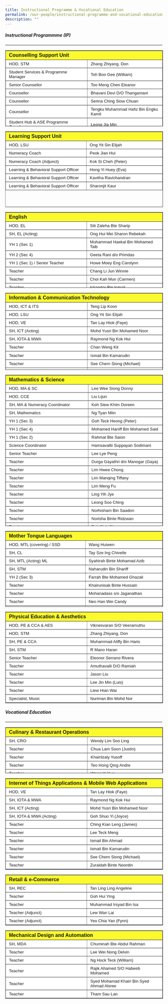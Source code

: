 ```yaml
---
title: Instructional Programme & Vocational Education
permalink: /our-people/instructional-programme-and-vocational-education/
description: ""
---
```

##### **Instructional Programmme (IP)**
-----------------------------

<table border="1" width="600" style="box-sizing: inherit; border-collapse: collapse; border-spacing: 0px; max-width: 100%; height: 241px; width: 600px;"><tbody style="box-sizing: inherit;"><tr style="box-sizing: inherit; background: rgb(255, 255, 255); height: 25px;"><td colspan="2" width="478" style="box-sizing: inherit; padding: 5px 10px; background-color: rgb(250, 250, 47); height: 25px; width: 360px;"><strong style="box-sizing: inherit; font-weight: bold;"><span style="box-sizing: inherit; font-family: &quot;trebuchet ms&quot;, geneva, sans-serif;">Counselling Support Unit</span></strong></td></tr><tr style="box-sizing: inherit; background: rgb(230, 230, 230); height: 24px;"><td style="box-sizing: inherit; padding: 5px 10px; width: 360px; background-color: rgb(255, 255, 255); height: 24px;"><span style="box-sizing: inherit; font-size: 10pt; font-family: &quot;trebuchet ms&quot;, geneva, sans-serif;">HOD, STM</span></td><td style="box-sizing: inherit; padding: 5px 10px; width: 320px; background-color: rgb(255, 255, 255); height: 24px;"><span style="box-sizing: inherit; font-size: 10pt; font-family: &quot;trebuchet ms&quot;, geneva, sans-serif;">Zhang Zhiyang, Don</span></td></tr><tr style="box-sizing: inherit; background: rgb(255, 255, 255);"><td style="box-sizing: inherit; padding: 5px 10px; width: 360px; background-color: rgb(255, 255, 255);"><span style="box-sizing: inherit; font-size: 10pt; font-family: &quot;trebuchet ms&quot;, geneva, sans-serif;">Student Services &amp; Programme Manager</span></td><td style="box-sizing: inherit; padding: 5px 10px; width: 320px; background-color: rgb(255, 255, 255);"><span style="box-sizing: inherit; font-size: 10pt; font-family: &quot;trebuchet ms&quot;, geneva, sans-serif;">Toh Boo Gee (William)</span></td></tr><tr style="box-sizing: inherit; background: rgb(230, 230, 230); height: 24px;"><td style="box-sizing: inherit; padding: 5px 10px; width: 360px; background-color: rgb(255, 255, 255); height: 24px;"><span style="box-sizing: inherit; font-size: 10pt; font-family: &quot;trebuchet ms&quot;, geneva, sans-serif;">Senior Counsellor</span></td><td style="box-sizing: inherit; padding: 5px 10px; width: 320px; background-color: rgb(255, 255, 255); height: 24px;"><span style="box-sizing: inherit; font-size: 10pt; font-family: &quot;trebuchet ms&quot;, geneva, sans-serif;">Too Meng Chen Eleanor</span></td></tr><tr style="box-sizing: inherit; background: rgb(255, 255, 255); height: 24px;"><td style="box-sizing: inherit; padding: 5px 10px; width: 360px; background-color: rgb(255, 255, 255); height: 24px;"><span style="box-sizing: inherit; font-size: 10pt; font-family: &quot;trebuchet ms&quot;, geneva, sans-serif;">Counsellor</span></td><td style="box-sizing: inherit; padding: 5px 10px; width: 320px; background-color: rgb(255, 255, 255); height: 24px;"><span style="box-sizing: inherit; font-size: 10pt; font-family: &quot;trebuchet ms&quot;, geneva, sans-serif;">Bhavani Devi D/O Thangamani</span></td></tr><tr style="box-sizing: inherit; background: rgb(230, 230, 230); height: 24px;"><td style="box-sizing: inherit; padding: 5px 10px; width: 360px; background-color: rgb(255, 255, 255); height: 24px;"><span style="box-sizing: inherit; font-size: 10pt; font-family: &quot;trebuchet ms&quot;, geneva, sans-serif;">Counsellor</span></td><td style="box-sizing: inherit; padding: 5px 10px; width: 320px; background-color: rgb(255, 255, 255); height: 24px;"><span style="box-sizing: inherit; font-size: 10pt; font-family: &quot;trebuchet ms&quot;, geneva, sans-serif;">Serina Ching Siow Chuan</span></td></tr><tr style="box-sizing: inherit; background: rgb(255, 255, 255); height: 24px;"><td style="box-sizing: inherit; padding: 5px 10px; width: 360px; background-color: rgb(255, 255, 255); height: 24px;"><span style="box-sizing: inherit; font-size: 10pt; font-family: &quot;trebuchet ms&quot;, geneva, sans-serif;">Counsellor</span></td><td style="box-sizing: inherit; padding: 5px 10px; width: 320px; background-color: rgb(255, 255, 255); height: 24px;"><span style="box-sizing: inherit; font-size: 10pt; font-family: &quot;trebuchet ms&quot;, geneva, sans-serif;">Tengku Muhammad Hafiz Bin Engku Kamil</span></td></tr><tr style="box-sizing: inherit; background: rgb(230, 230, 230);"><td style="box-sizing: inherit; padding: 5px 10px; width: 360px; background-color: rgb(255, 255, 255);"><span style="box-sizing: inherit; font-size: 10pt; font-family: &quot;trebuchet ms&quot;, geneva, sans-serif;">Student Hub &amp; ASE Programme Coordinator</span></td><td style="box-sizing: inherit; padding: 5px 10px; width: 320px; background-color: rgb(255, 255, 255);"><span style="box-sizing: inherit; font-size: 10pt; font-family: &quot;trebuchet ms&quot;, geneva, sans-serif;">Leong Jia Min</span></td></tr><tr style="box-sizing: inherit; background: rgb(255, 255, 255); height: 24px;"><td style="box-sizing: inherit; padding: 5px 10px; width: 360px; height: 24px; background-color: rgb(255, 255, 255);"><span style="box-sizing: inherit; font-size: 10pt; font-family: &quot;trebuchet ms&quot;, geneva, sans-serif;">ASE Coordinator</span></td><td style="box-sizing: inherit; padding: 5px 10px; width: 320px; height: 24px; background-color: rgb(255, 255, 255);"><span style="box-sizing: inherit; font-size: 10pt; font-family: &quot;trebuchet ms&quot;, geneva, sans-serif;">Nurul Amirah Binte Hamzah</span></td></tr><tr style="box-sizing: inherit; background: rgb(230, 230, 230);"><td style="box-sizing: inherit; padding: 5px 10px; width: 360px; background-color: rgb(255, 255, 255);"><span style="box-sizing: inherit; font-size: 10pt; font-family: &quot;trebuchet ms&quot;, geneva, sans-serif;">Senior ECG Counsellor</span></td><td style="box-sizing: inherit; padding: 5px 10px; width: 320px; background-color: rgb(255, 255, 255);"><span style="box-sizing: inherit; font-size: 10pt; font-family: &quot;trebuchet ms&quot;, geneva, sans-serif;">Joey Teh</span></td></tr><tr style="box-sizing: inherit; background: rgb(255, 255, 255);"><td style="box-sizing: inherit; padding: 5px 10px; width: 360px; background-color: rgb(255, 255, 255);"><span style="box-sizing: inherit; font-size: 10pt; font-family: &quot;trebuchet ms&quot;, geneva, sans-serif;">Specialist, Urban Farming (Adjunct)</span></td><td style="box-sizing: inherit; padding: 5px 10px; width: 320px; background-color: rgb(255, 255, 255);"><span style="box-sizing: inherit; font-size: 10pt; font-family: &quot;trebuchet ms&quot;, geneva, sans-serif;">Phoon Lyvenne</span></td></tr></tbody></table>

<table border="1" style="box-sizing: inherit; border-collapse: collapse; border-spacing: 0px; max-width: 100%; height: 240px; width: 600px;"><tbody style="box-sizing: inherit;"><tr style="box-sizing: inherit; background: rgb(255, 255, 255); height: 25px;"><td colspan="2" style="box-sizing: inherit; padding: 5px 10px; background-color: rgb(250, 250, 47); width: 360px; height: 24px;"><span style="box-sizing: inherit; font-family: &quot;trebuchet ms&quot;, geneva, sans-serif; font-size: 12pt;"><strong style="box-sizing: inherit; font-weight: bold;">Learning Support Unit</strong></span></td></tr><tr style="box-sizing: inherit; background: rgb(230, 230, 230); height: 13px;"><td style="box-sizing: inherit; padding: 5px 10px; width: 360px; height: 24px; background-color: rgb(255, 255, 255);"><span style="box-sizing: inherit; font-family: &quot;trebuchet ms&quot;, geneva, sans-serif; font-size: 10pt;">HOD, LSU</span></td><td style="box-sizing: inherit; padding: 5px 10px; width: 320px; height: 24px; background-color: rgb(255, 255, 255);"><span style="box-sizing: inherit; font-size: 10pt; font-family: &quot;trebuchet ms&quot;, geneva, sans-serif;">Ong Yit Sin Elijah</span></td></tr><tr style="box-sizing: inherit; background: rgb(255, 255, 255); height: 24px;"><td style="box-sizing: inherit; padding: 5px 10px; width: 360px; background-color: rgb(255, 255, 255); height: 24px;"><span style="box-sizing: inherit; font-size: 10pt; font-family: &quot;trebuchet ms&quot;, geneva, sans-serif;">Numeracy Coach</span></td><td style="box-sizing: inherit; padding: 5px 10px; width: 320px; background-color: rgb(255, 255, 255); height: 24px;"><span style="box-sizing: inherit; font-size: 10pt; font-family: &quot;trebuchet ms&quot;, geneva, sans-serif;">Peok Jian Hui</span></td></tr><tr style="box-sizing: inherit; background: rgb(230, 230, 230); height: 27px;"><td style="box-sizing: inherit; padding: 5px 10px; width: 360px; background-color: rgb(255, 255, 255); height: 27px;"><span style="box-sizing: inherit; font-size: 10pt; font-family: &quot;trebuchet ms&quot;, geneva, sans-serif;">Numeracy Coach (Adjunct)</span></td><td style="box-sizing: inherit; padding: 5px 10px; width: 320px; background-color: rgb(255, 255, 255); height: 27px;"><span style="box-sizing: inherit; font-size: 10pt; font-family: &quot;trebuchet ms&quot;, geneva, sans-serif;">Kok Si Cheh (Peter)</span></td></tr><tr style="box-sizing: inherit; background: rgb(255, 255, 255); height: 24px;"><td style="box-sizing: inherit; padding: 5px 10px; width: 360px; height: 24px; background-color: rgb(255, 255, 255);"><span style="box-sizing: inherit; font-size: 10pt; font-family: &quot;trebuchet ms&quot;, geneva, sans-serif;">Learning &amp; Behavioral Support Officer</span></td><td style="box-sizing: inherit; padding: 5px 10px; width: 320px; height: 24px; background-color: rgb(255, 255, 255);"><span style="box-sizing: inherit; font-size: 10pt; font-family: &quot;trebuchet ms&quot;, geneva, sans-serif;">Hong Yi Huey (Eva)</span></td></tr><tr style="box-sizing: inherit; background: rgb(230, 230, 230); height: 24px;"><td style="box-sizing: inherit; padding: 5px 10px; width: 360px; background-color: rgb(255, 255, 255); height: 24px;"><span style="box-sizing: inherit; font-size: 10pt; font-family: &quot;trebuchet ms&quot;, geneva, sans-serif;">Learning &amp; Behavioral Support Officer</span></td><td style="box-sizing: inherit; padding: 5px 10px; width: 320px; background-color: rgb(255, 255, 255); height: 24px;"><span style="box-sizing: inherit; font-size: 10pt; font-family: &quot;trebuchet ms&quot;, geneva, sans-serif;">Kavitha Ravichandran</span></td></tr><tr style="box-sizing: inherit; background: rgb(255, 255, 255); height: 24px;"><td style="box-sizing: inherit; padding: 5px 10px; width: 360px; background-color: rgb(255, 255, 255); height: 24px;"><span style="box-sizing: inherit; font-size: 10pt; font-family: &quot;trebuchet ms&quot;, geneva, sans-serif;">Learning &amp; Behavioral Support Officer</span></td><td style="box-sizing: inherit; padding: 5px 10px; width: 320px; background-color: rgb(255, 255, 255); height: 24px;"><span style="box-sizing: inherit; font-size: 10pt; font-family: &quot;trebuchet ms&quot;, geneva, sans-serif;">Sharonjit Kaur</span></td></tr></tbody></table>

<table border="1" style="box-sizing: inherit; border-collapse: collapse; border-spacing: 0px; max-width: 100%; height: 240px; width: 600px;"><tbody style="box-sizing: inherit;"><tr style="box-sizing: inherit; background: rgb(255, 255, 255); height: 25px;"><td colspan="2" style="box-sizing: inherit; padding: 5px 10px; width: 360px; background-color: rgb(250, 250, 47); height: 25px;"><strong style="box-sizing: inherit; font-weight: bold;"><span style="box-sizing: inherit; font-family: &quot;trebuchet ms&quot;, geneva, sans-serif;">English</span></strong></td></tr><tr style="box-sizing: inherit; background: rgb(230, 230, 230); height: 24px;"><td style="box-sizing: inherit; padding: 5px 10px; width: 360px; background-color: rgb(255, 255, 255); height: 24px;"><span style="box-sizing: inherit; font-family: &quot;trebuchet ms&quot;, geneva, sans-serif; font-size: 10pt;">HOD, EL</span></td><td style="box-sizing: inherit; padding: 5px 10px; width: 320px; background-color: rgb(255, 255, 255); height: 24px;"><span style="box-sizing: inherit; font-family: &quot;trebuchet ms&quot;, geneva, sans-serif; font-size: 10pt;">Siti Zaleha Bte Sharip</span></td></tr><tr style="box-sizing: inherit; background: rgb(255, 255, 255);"><td style="box-sizing: inherit; padding: 5px 10px; width: 360px; background-color: rgb(255, 255, 255);"><span style="box-sizing: inherit; font-family: &quot;trebuchet ms&quot;, geneva, sans-serif; font-size: 10pt;">SH, EL (Acting)</span></td><td style="box-sizing: inherit; padding: 5px 10px; width: 320px; background-color: rgb(255, 255, 255);"><span style="box-sizing: inherit; font-family: &quot;trebuchet ms&quot;, geneva, sans-serif; font-size: 10pt;">Ong Hui Mei Sharon Rebekah</span></td></tr><tr style="box-sizing: inherit; background: rgb(230, 230, 230); height: 24px;"><td style="box-sizing: inherit; padding: 5px 10px; width: 360px; background-color: rgb(255, 255, 255); height: 24px;"><span style="box-sizing: inherit; font-family: &quot;trebuchet ms&quot;, geneva, sans-serif; font-size: 10pt;">YH 1 (Sec 1)</span></td><td style="box-sizing: inherit; padding: 5px 10px; width: 320px; background-color: rgb(255, 255, 255); height: 24px;"><span style="box-sizing: inherit; font-family: &quot;trebuchet ms&quot;, geneva, sans-serif; font-size: 10pt;">Muhammad Haekal Bin Mohamed Taib</span></td></tr><tr style="box-sizing: inherit; background: rgb(255, 255, 255); height: 24px;"><td style="box-sizing: inherit; padding: 5px 10px; width: 360px; height: 24px; background-color: rgb(255, 255, 255);"><span style="box-sizing: inherit; font-family: &quot;trebuchet ms&quot;, geneva, sans-serif; font-size: 10pt;">YH 2 (Sec 4)</span></td><td style="box-sizing: inherit; padding: 5px 10px; width: 320px; height: 24px; background-color: rgb(255, 255, 255);"><span style="box-sizing: inherit; font-family: &quot;trebuchet ms&quot;, geneva, sans-serif; font-size: 10pt;">Geeta Rani d/o Primdas</span></td></tr><tr style="box-sizing: inherit; background: rgb(230, 230, 230); height: 24px;"><td style="box-sizing: inherit; padding: 5px 10px; width: 360px; background-color: rgb(255, 255, 255); height: 24px;"><span style="box-sizing: inherit; font-family: &quot;trebuchet ms&quot;, geneva, sans-serif; font-size: 10pt;">YH 1 (Sec 1) / Senior Teacher</span></td><td style="box-sizing: inherit; padding: 5px 10px; width: 320px; background-color: rgb(255, 255, 255); height: 24px;"><span style="box-sizing: inherit; font-family: &quot;trebuchet ms&quot;, geneva, sans-serif; font-size: 10pt;">Howe Moey Eng Carolynn</span></td></tr><tr style="box-sizing: inherit; background: rgb(255, 255, 255); height: 24px;"><td style="box-sizing: inherit; padding: 5px 10px; width: 360px; background-color: rgb(255, 255, 255); height: 24px;"><span style="box-sizing: inherit; font-family: &quot;trebuchet ms&quot;, geneva, sans-serif; font-size: 10pt;">Teacher</span></td><td style="box-sizing: inherit; padding: 5px 10px; width: 320px; background-color: rgb(255, 255, 255); height: 24px;"><span style="box-sizing: inherit; font-family: &quot;trebuchet ms&quot;, geneva, sans-serif; font-size: 10pt;">Chang Li Jun Winnie</span></td></tr><tr style="box-sizing: inherit; background: rgb(230, 230, 230);"><td style="box-sizing: inherit; padding: 5px 10px; width: 360px; background-color: rgb(255, 255, 255);"><span style="box-sizing: inherit; font-family: &quot;trebuchet ms&quot;, geneva, sans-serif; font-size: 10pt;">Teacher</span></td><td style="box-sizing: inherit; padding: 5px 10px; width: 320px; background-color: rgb(255, 255, 255);"><span style="box-sizing: inherit; font-family: &quot;trebuchet ms&quot;, geneva, sans-serif; font-size: 10pt;">Choi Kah Mun (Carmen)</span></td></tr><tr style="box-sizing: inherit; background: rgb(255, 255, 255); height: 24px;"><td style="box-sizing: inherit; padding: 5px 10px; width: 360px; height: 24px; background-color: rgb(255, 255, 255);"><span style="box-sizing: inherit; font-family: &quot;trebuchet ms&quot;, geneva, sans-serif; font-size: 10pt;">Teacher</span></td><td style="box-sizing: inherit; padding: 5px 10px; width: 320px; height: 24px; background-color: rgb(255, 255, 255);"><span style="box-sizing: inherit; font-family: &quot;trebuchet ms&quot;, geneva, sans-serif; font-size: 10pt;">Iskandar Bin Ismail</span></td></tr><tr style="box-sizing: inherit; background: rgb(230, 230, 230); height: 24px;"><td style="box-sizing: inherit; padding: 5px 10px; width: 360px; height: 24px; background-color: rgb(255, 255, 255);"><span style="box-sizing: inherit; font-family: &quot;trebuchet ms&quot;, geneva, sans-serif; font-size: 10pt;">Teacher&nbsp;</span></td><td style="box-sizing: inherit; padding: 5px 10px; width: 320px; height: 24px; background-color: rgb(255, 255, 255);"><span style="box-sizing: inherit; font-family: &quot;trebuchet ms&quot;, geneva, sans-serif; font-size: 10pt;">Sarina Binte Rauwi</span></td></tr><tr style="box-sizing: inherit; background: rgb(255, 255, 255);"><td style="box-sizing: inherit; padding: 5px 10px; width: 360px; background-color: rgb(255, 255, 255);"><span style="box-sizing: inherit; font-family: &quot;trebuchet ms&quot;, geneva, sans-serif; font-size: 10pt;">Teacher</span></td><td style="box-sizing: inherit; padding: 5px 10px; width: 320px; background-color: rgb(255, 255, 255);"><span style="box-sizing: inherit; font-family: &quot;trebuchet ms&quot;, geneva, sans-serif; font-size: 10pt;">Sin Ming Kwang (Joseph)</span></td></tr><tr style="box-sizing: inherit; background: rgb(230, 230, 230); height: 24px;"><td style="box-sizing: inherit; padding: 5px 10px; width: 360px; height: 24px; background-color: rgb(255, 255, 255);"><span style="box-sizing: inherit; font-family: &quot;trebuchet ms&quot;, geneva, sans-serif; font-size: 10pt;">Teacher</span></td><td style="box-sizing: inherit; padding: 5px 10px; width: 320px; height: 24px; background-color: rgb(255, 255, 255);"><span style="box-sizing: inherit; font-family: &quot;trebuchet ms&quot;, geneva, sans-serif; font-size: 10pt;">Tan Meng Liang (Victor)</span></td></tr><tr style="box-sizing: inherit; background: rgb(255, 255, 255); height: 24px;"><td style="box-sizing: inherit; padding: 5px 10px; width: 360px; height: 24px; background-color: rgb(255, 255, 255);"><span style="box-sizing: inherit; font-family: &quot;trebuchet ms&quot;, geneva, sans-serif; font-size: 10pt;">Teacher (Adjunct)</span></td><td style="box-sizing: inherit; padding: 5px 10px; width: 320px; height: 24px; background-color: rgb(255, 255, 255);"><span style="box-sizing: inherit; font-family: &quot;trebuchet ms&quot;, geneva, sans-serif; font-size: 10pt;">Chia Bee Teck</span></td></tr><tr style="box-sizing: inherit; background: rgb(230, 230, 230); height: 24px;"><td style="box-sizing: inherit; padding: 5px 10px; width: 360px; background-color: rgb(255, 255, 255); height: 24px;"><span style="box-sizing: inherit; font-family: &quot;trebuchet ms&quot;, geneva, sans-serif; font-size: 10pt;">Teacher (Adjunct)</span></td><td style="box-sizing: inherit; padding: 5px 10px; width: 320px; background-color: rgb(255, 255, 255); height: 24px;"><span style="box-sizing: inherit; font-family: &quot;trebuchet ms&quot;, geneva, sans-serif; font-size: 10pt;">Tan Zhen Xuan (Julia)</span></td></tr><tr style="box-sizing: inherit; background: rgb(255, 255, 255); height: 24px;"><td style="box-sizing: inherit; padding: 5px 10px; width: 360px; background-color: rgb(255, 255, 255); height: 24px;"><span style="box-sizing: inherit; font-family: &quot;trebuchet ms&quot;, geneva, sans-serif; font-size: 10pt;">Teacher (Adjunct)</span></td><td style="box-sizing: inherit; padding: 5px 10px; width: 320px; background-color: rgb(255, 255, 255); height: 24px;"><span style="box-sizing: inherit; font-family: &quot;trebuchet ms&quot;, geneva, sans-serif; font-size: 10pt;">Thiang Gek Lynn Tammy</span></td></tr><tr style="box-sizing: inherit; background: rgb(230, 230, 230); height: 24px;"><td style="box-sizing: inherit; padding: 5px 10px; width: 360px; background-color: rgb(255, 255, 255); height: 24px;"><span style="box-sizing: inherit; font-family: &quot;trebuchet ms&quot;, geneva, sans-serif; font-size: 10pt;">Librarian Assistant</span></td><td style="box-sizing: inherit; padding: 5px 10px; width: 320px; background-color: rgb(255, 255, 255); height: 24px;"><span style="box-sizing: inherit; font-family: &quot;trebuchet ms&quot;, geneva, sans-serif; font-size: 10pt;">Choomkong Orawan</span></td></tr></tbody></table>

<table border="1" style="box-sizing: inherit; border-collapse: collapse; border-spacing: 0px; max-width: 100%; height: 244px; width: 600px;"><tbody style="box-sizing: inherit;"><tr style="box-sizing: inherit; background: rgb(255, 255, 255); height: 25px;"><td colspan="2" width="478" style="box-sizing: inherit; padding: 5px 10px; width: 360px; background-color: rgb(250, 250, 47); height: 25px;"><span style="box-sizing: inherit; font-family: &quot;trebuchet ms&quot;, geneva, sans-serif;"><strong style="box-sizing: inherit; font-weight: bold;">Information &amp; Communication Technology</strong></span></td></tr><tr style="box-sizing: inherit; background: rgb(230, 230, 230); height: 24px;"><td width="478" style="box-sizing: inherit; padding: 5px 10px; width: 360px; height: 24px; background-color: rgb(255, 255, 255);"><span style="box-sizing: inherit; font-family: &quot;trebuchet ms&quot;, geneva, sans-serif; font-size: 10pt;">HOD, ICT &amp; ITS</span></td><td width="355" style="box-sizing: inherit; padding: 5px 10px; width: 320px; height: 24px; background-color: rgb(255, 255, 255);"><span style="box-sizing: inherit; font-family: &quot;trebuchet ms&quot;, geneva, sans-serif; font-size: 10pt;">Teng Lip Koon</span></td></tr><tr style="box-sizing: inherit; background: rgb(255, 255, 255); height: 24px;"><td style="box-sizing: inherit; padding: 5px 10px; width: 360px; background-color: rgb(255, 255, 255); height: 24px;"><span style="box-sizing: inherit; font-family: &quot;trebuchet ms&quot;, geneva, sans-serif; font-size: 10pt;">HOD, LSU</span></td><td style="box-sizing: inherit; padding: 5px 10px; width: 320px; background-color: rgb(255, 255, 255); height: 24px;"><span style="box-sizing: inherit; font-family: &quot;trebuchet ms&quot;, geneva, sans-serif; font-size: 10pt;">Ong Yit Sin Elijah</span></td></tr><tr style="box-sizing: inherit; background: rgb(230, 230, 230);"><td style="box-sizing: inherit; padding: 5px 10px; width: 360px; background-color: rgb(255, 255, 255);"><span style="box-sizing: inherit; font-family: &quot;trebuchet ms&quot;, geneva, sans-serif; font-size: 10pt;">HOD, VE</span></td><td style="box-sizing: inherit; padding: 5px 10px; width: 320px; background-color: rgb(255, 255, 255);"><span style="box-sizing: inherit; font-family: &quot;trebuchet ms&quot;, geneva, sans-serif; font-size: 10pt;">Tan Lay Hiok (Faye)</span></td></tr><tr style="box-sizing: inherit; background: rgb(255, 255, 255); height: 24px;"><td style="box-sizing: inherit; padding: 5px 10px; width: 360px; background-color: rgb(255, 255, 255); height: 24px;"><span style="box-sizing: inherit; font-family: &quot;trebuchet ms&quot;, geneva, sans-serif; font-size: 10pt;">SH, ICT (Acting)</span></td><td style="box-sizing: inherit; padding: 5px 10px; width: 320px; background-color: rgb(255, 255, 255); height: 24px;"><span style="box-sizing: inherit; font-family: &quot;trebuchet ms&quot;, geneva, sans-serif; font-size: 10pt;">Mohd Yusri Bin Mohamed Noor</span></td></tr><tr style="box-sizing: inherit; background: rgb(230, 230, 230); height: 24px;"><td style="box-sizing: inherit; padding: 5px 10px; width: 360px; background-color: rgb(255, 255, 255); height: 24px;"><span style="box-sizing: inherit; font-family: &quot;trebuchet ms&quot;, geneva, sans-serif; font-size: 10pt;">SH, IOTA &amp; MWA</span></td><td style="box-sizing: inherit; padding: 5px 10px; width: 320px; background-color: rgb(255, 255, 255); height: 24px;"><span style="box-sizing: inherit; font-family: &quot;trebuchet ms&quot;, geneva, sans-serif; font-size: 10pt;">Raymond Ng Kok Hui</span></td></tr><tr style="box-sizing: inherit; background: rgb(255, 255, 255);"><td style="box-sizing: inherit; padding: 5px 10px; width: 360px; background-color: rgb(255, 255, 255);"><span style="box-sizing: inherit; font-family: &quot;trebuchet ms&quot;, geneva, sans-serif; font-size: 10pt;">Teacher</span></td><td style="box-sizing: inherit; padding: 5px 10px; width: 320px; background-color: rgb(255, 255, 255);"><span style="box-sizing: inherit; font-family: &quot;trebuchet ms&quot;, geneva, sans-serif; font-size: 10pt;">Chan Weng Kit</span></td></tr><tr style="box-sizing: inherit; background: rgb(230, 230, 230); height: 27px;"><td style="box-sizing: inherit; padding: 5px 10px; width: 360px; background-color: rgb(255, 255, 255); height: 27px;"><span style="box-sizing: inherit; font-family: &quot;trebuchet ms&quot;, geneva, sans-serif; font-size: 10pt;">Teacher</span></td><td style="box-sizing: inherit; padding: 5px 10px; width: 320px; background-color: rgb(255, 255, 255); height: 27px;"><span style="box-sizing: inherit; font-family: &quot;trebuchet ms&quot;, geneva, sans-serif; font-size: 10pt;">Ismail Bin Kamarudin</span></td></tr><tr style="box-sizing: inherit; background: rgb(255, 255, 255); height: 24px;"><td style="box-sizing: inherit; padding: 5px 10px; width: 360px; background-color: rgb(255, 255, 255); height: 24px;"><span style="box-sizing: inherit; font-family: &quot;trebuchet ms&quot;, geneva, sans-serif; font-size: 10pt;">Teacher</span></td><td style="box-sizing: inherit; padding: 5px 10px; width: 320px; background-color: rgb(255, 255, 255); height: 24px;"><span style="box-sizing: inherit; font-family: &quot;trebuchet ms&quot;, geneva, sans-serif; font-size: 10pt;">See Chern Siong (Michael)</span></td></tr><tr style="box-sizing: inherit; background: rgb(230, 230, 230); height: 24px;"><td style="box-sizing: inherit; padding: 5px 10px; width: 360px; height: 24px; background-color: rgb(255, 255, 255);"><span style="box-sizing: inherit; font-family: &quot;trebuchet ms&quot;, geneva, sans-serif; font-size: 10pt;">Teacher</span></td><td style="box-sizing: inherit; padding: 5px 10px; width: 320px; height: 24px; background-color: rgb(255, 255, 255);"><span style="box-sizing: inherit; font-family: &quot;trebuchet ms&quot;, geneva, sans-serif; font-size: 10pt;">Zuraidah Binte Noordin</span></td></tr><tr style="box-sizing: inherit; background: rgb(255, 255, 255); height: 24px;"><td style="box-sizing: inherit; padding: 5px 10px; width: 360px; background-color: rgb(255, 255, 255); height: 24px;"><span style="box-sizing: inherit; font-family: &quot;trebuchet ms&quot;, geneva, sans-serif; font-size: 10pt;">Teacher (Adjunct)</span></td><td style="box-sizing: inherit; padding: 5px 10px; width: 320px; background-color: rgb(255, 255, 255); height: 24px;"><span style="box-sizing: inherit; font-family: &quot;trebuchet ms&quot;, geneva, sans-serif; font-size: 10pt;">Lim Chong Yen (Lex)</span></td></tr></tbody></table>

<table border="1" style="box-sizing: inherit; border-collapse: collapse; border-spacing: 0px; max-width: 100%; height: 481px; width: 600px;"><tbody style="box-sizing: inherit;"><tr style="box-sizing: inherit; background: rgb(255, 255, 255); height: 25px;"><td colspan="2" width="478" style="box-sizing: inherit; padding: 5px 10px; width: 360px; background-color: rgb(250, 250, 47); height: 25px;"><span style="box-sizing: inherit; font-family: &quot;trebuchet ms&quot;, geneva, sans-serif;"><strong style="box-sizing: inherit; font-weight: bold;">Mathematics &amp; Science</strong></span></td></tr><tr style="box-sizing: inherit; background: rgb(230, 230, 230); height: 24px;"><td width="478" style="box-sizing: inherit; padding: 5px 10px; width: 360px; height: 24px; background-color: rgb(255, 255, 255);"><span style="box-sizing: inherit; font-size: 10pt; font-family: &quot;trebuchet ms&quot;, geneva, sans-serif;">HOD, MA &amp; SC</span></td><td width="355" style="box-sizing: inherit; padding: 5px 10px; width: 320px; height: 24px; background-color: rgb(255, 255, 255);"><span style="box-sizing: inherit; font-size: 10pt; font-family: &quot;trebuchet ms&quot;, geneva, sans-serif;">Lee Wee Siong Donny</span></td></tr><tr style="box-sizing: inherit; background: rgb(255, 255, 255);"><td style="box-sizing: inherit; padding: 5px 10px; width: 360px; background-color: rgb(255, 255, 255);"><span style="box-sizing: inherit; font-size: 10pt; font-family: &quot;trebuchet ms&quot;, geneva, sans-serif;">HOD, CCE</span></td><td style="box-sizing: inherit; padding: 5px 10px; width: 320px; background-color: rgb(255, 255, 255);"><span style="box-sizing: inherit; font-size: 10pt; font-family: &quot;trebuchet ms&quot;, geneva, sans-serif;">Liu Lijun</span></td></tr><tr style="box-sizing: inherit; background: rgb(230, 230, 230); height: 24px;"><td style="box-sizing: inherit; padding: 5px 10px; width: 360px; height: 24px; background-color: rgb(255, 255, 255);"><span style="box-sizing: inherit; font-size: 10pt; font-family: &quot;trebuchet ms&quot;, geneva, sans-serif;">SH, MA &amp; Numeracy Coordinator</span></td><td style="box-sizing: inherit; padding: 5px 10px; width: 320px; height: 24px; background-color: rgb(255, 255, 255);"><span style="box-sizing: inherit; font-size: 10pt; font-family: &quot;trebuchet ms&quot;, geneva, sans-serif;">Koh Siew Khim Doreen</span></td></tr><tr style="box-sizing: inherit; background: rgb(255, 255, 255);"><td style="box-sizing: inherit; padding: 5px 10px; width: 360px; background-color: rgb(255, 255, 255);"><span style="box-sizing: inherit; font-size: 10pt; font-family: &quot;trebuchet ms&quot;, geneva, sans-serif;">SH, Mathematics</span></td><td style="box-sizing: inherit; padding: 5px 10px; width: 320px; background-color: rgb(255, 255, 255);"><span style="box-sizing: inherit; font-size: 10pt; font-family: &quot;trebuchet ms&quot;, geneva, sans-serif;">Ng Tyan Miin</span></td></tr><tr style="box-sizing: inherit; background: rgb(230, 230, 230); height: 24px;"><td style="box-sizing: inherit; padding: 5px 10px; width: 360px; background-color: rgb(255, 255, 255); height: 24px;"><span style="box-sizing: inherit; font-size: 10pt; font-family: &quot;trebuchet ms&quot;, geneva, sans-serif;">YH 1 (Sec 3)</span></td><td style="box-sizing: inherit; padding: 5px 10px; width: 320px; background-color: rgb(255, 255, 255); height: 24px;"><span style="box-sizing: inherit; font-size: 10pt; font-family: &quot;trebuchet ms&quot;, geneva, sans-serif;">Goh Teck Heong (Peter)</span></td></tr><tr style="box-sizing: inherit; background: rgb(255, 255, 255); height: 24px;"><td style="box-sizing: inherit; padding: 5px 10px; width: 360px; height: 24px; background-color: rgb(255, 255, 255);"><span style="box-sizing: inherit; font-size: 10pt; font-family: &quot;trebuchet ms&quot;, geneva, sans-serif;">YH 1 (Sec 4)</span></td><td style="box-sizing: inherit; padding: 5px 10px; width: 320px; height: 24px; background-color: rgb(255, 255, 255);"><span style="box-sizing: inherit; font-size: 10pt; font-family: &quot;trebuchet ms&quot;, geneva, sans-serif;">Mohamed Haniff Bin Mohamed Said</span></td></tr><tr style="box-sizing: inherit; background: rgb(230, 230, 230); height: 24px;"><td style="box-sizing: inherit; padding: 5px 10px; width: 360px; height: 24px; background-color: rgb(255, 255, 255);"><span style="box-sizing: inherit; font-size: 10pt; font-family: &quot;trebuchet ms&quot;, geneva, sans-serif;">YH 1 (Sec 2)</span></td><td style="box-sizing: inherit; padding: 5px 10px; width: 320px; height: 24px; background-color: rgb(255, 255, 255);"><span style="box-sizing: inherit; font-size: 10pt; font-family: &quot;trebuchet ms&quot;, geneva, sans-serif;">Rahmat Bte Saion</span></td></tr><tr style="box-sizing: inherit; background: rgb(255, 255, 255); height: 24px;"><td style="box-sizing: inherit; padding: 5px 10px; width: 360px; background-color: rgb(255, 255, 255); height: 24px;"><span style="box-sizing: inherit; font-size: 10pt; font-family: &quot;trebuchet ms&quot;, geneva, sans-serif;">Science Coordinator</span></td><td style="box-sizing: inherit; padding: 5px 10px; width: 320px; background-color: rgb(255, 255, 255); height: 24px;"><span style="box-sizing: inherit; font-size: 10pt; font-family: &quot;trebuchet ms&quot;, geneva, sans-serif;">Hamsavallii Suppayan Sodimani</span></td></tr><tr style="box-sizing: inherit; background: rgb(230, 230, 230); height: 24px;"><td style="box-sizing: inherit; padding: 5px 10px; width: 360px; background-color: rgb(255, 255, 255); height: 24px;"><span style="box-sizing: inherit; font-size: 10pt; font-family: &quot;trebuchet ms&quot;, geneva, sans-serif;">Senior Teacher</span></td><td style="box-sizing: inherit; padding: 5px 10px; width: 320px; background-color: rgb(255, 255, 255); height: 24px;"><span style="box-sizing: inherit; font-size: 10pt; font-family: &quot;trebuchet ms&quot;, geneva, sans-serif;">Lee Lye Peng</span></td></tr><tr style="box-sizing: inherit; background: rgb(255, 255, 255); height: 24px;"><td style="box-sizing: inherit; padding: 5px 10px; width: 360px; background-color: rgb(255, 255, 255); height: 24px;"><span style="box-sizing: inherit; font-size: 10pt; font-family: &quot;trebuchet ms&quot;, geneva, sans-serif;">Teacher</span></td><td style="box-sizing: inherit; padding: 5px 10px; width: 320px; background-color: rgb(255, 255, 255); height: 24px;"><span style="box-sizing: inherit; font-size: 10pt; font-family: &quot;trebuchet ms&quot;, geneva, sans-serif;">Durga Gayathri d/o Manogar (Gaya)</span></td></tr><tr style="box-sizing: inherit; background: rgb(230, 230, 230); height: 24px;"><td style="box-sizing: inherit; padding: 5px 10px; width: 360px; height: 24px; background-color: rgb(255, 255, 255);"><span style="box-sizing: inherit; font-size: 10pt; font-family: &quot;trebuchet ms&quot;, geneva, sans-serif;">Teacher</span></td><td style="box-sizing: inherit; padding: 5px 10px; width: 320px; height: 24px; background-color: rgb(255, 255, 255);"><span style="box-sizing: inherit; font-size: 10pt; font-family: &quot;trebuchet ms&quot;, geneva, sans-serif;">Lim Hwee Chong</span></td></tr><tr style="box-sizing: inherit; background: rgb(255, 255, 255);"><td style="box-sizing: inherit; padding: 5px 10px; width: 360px; background-color: rgb(255, 255, 255);"><span style="box-sizing: inherit; font-size: 10pt; font-family: &quot;trebuchet ms&quot;, geneva, sans-serif;">Teacher</span></td><td style="box-sizing: inherit; padding: 5px 10px; width: 320px; background-color: rgb(255, 255, 255);"><span style="box-sizing: inherit; font-size: 10pt; font-family: &quot;trebuchet ms&quot;, geneva, sans-serif;">Lim Manqing Tiffany</span><span style="box-sizing: inherit; font-size: 10pt; font-family: &quot;trebuchet ms&quot;, geneva, sans-serif;"><br style="box-sizing: inherit;"></span></td></tr><tr style="box-sizing: inherit; background: rgb(230, 230, 230); height: 24px;"><td style="box-sizing: inherit; padding: 5px 10px; width: 360px; height: 24px; background-color: rgb(255, 255, 255);"><span style="box-sizing: inherit; font-size: 10pt; font-family: &quot;trebuchet ms&quot;, geneva, sans-serif;">Teacher</span></td><td style="box-sizing: inherit; padding: 5px 10px; width: 320px; height: 24px; background-color: rgb(255, 255, 255);"><span style="box-sizing: inherit; font-size: 10pt; font-family: &quot;trebuchet ms&quot;, geneva, sans-serif;">Lim Meng Fu</span></td></tr><tr style="box-sizing: inherit; background: rgb(255, 255, 255);"><td style="box-sizing: inherit; padding: 5px 10px; width: 360px; background-color: rgb(255, 255, 255);"><span style="box-sizing: inherit; font-size: 10pt; font-family: &quot;trebuchet ms&quot;, geneva, sans-serif;">Teacher</span></td><td style="box-sizing: inherit; padding: 5px 10px; width: 320px; background-color: rgb(255, 255, 255);"><span style="box-sizing: inherit; font-size: 10pt; font-family: &quot;trebuchet ms&quot;, geneva, sans-serif;">Ling Yih Jye</span></td></tr><tr style="box-sizing: inherit; background: rgb(230, 230, 230); height: 24px;"><td style="box-sizing: inherit; padding: 5px 10px; width: 360px; height: 24px; background-color: rgb(255, 255, 255);"><span style="box-sizing: inherit; font-size: 10pt; font-family: &quot;trebuchet ms&quot;, geneva, sans-serif;">Teacher</span></td><td style="box-sizing: inherit; padding: 5px 10px; width: 320px; height: 24px; background-color: rgb(255, 255, 255);"><span style="box-sizing: inherit; font-size: 10pt; font-family: &quot;trebuchet ms&quot;, geneva, sans-serif;">Leong Soo Ching</span></td></tr><tr style="box-sizing: inherit; background: rgb(255, 255, 255); height: 24px;"><td style="box-sizing: inherit; padding: 5px 10px; width: 360px; height: 24px; background-color: rgb(255, 255, 255);"><span style="box-sizing: inherit; font-size: 10pt; font-family: &quot;trebuchet ms&quot;, geneva, sans-serif;">Teacher</span></td><td style="box-sizing: inherit; padding: 5px 10px; width: 320px; height: 24px; background-color: rgb(255, 255, 255);"><span style="box-sizing: inherit; font-size: 10pt; font-family: &quot;trebuchet ms&quot;, geneva, sans-serif;">Norhisham Bin Saadon</span></td></tr><tr style="box-sizing: inherit; background: rgb(230, 230, 230); height: 24px;"><td style="box-sizing: inherit; padding: 5px 10px; width: 360px; height: 24px; background-color: rgb(255, 255, 255);"><span style="box-sizing: inherit; font-size: 10pt; font-family: &quot;trebuchet ms&quot;, geneva, sans-serif;">Teacher</span></td><td style="box-sizing: inherit; padding: 5px 10px; width: 320px; height: 24px; background-color: rgb(255, 255, 255);"><span style="box-sizing: inherit; font-size: 10pt; font-family: &quot;trebuchet ms&quot;, geneva, sans-serif;">Norisha Binte Ridzwan</span></td></tr><tr style="box-sizing: inherit; background: rgb(255, 255, 255); height: 24px;"><td style="box-sizing: inherit; padding: 5px 10px; width: 360px; background-color: rgb(255, 255, 255); height: 24px;"><span style="box-sizing: inherit; font-size: 10pt; font-family: &quot;trebuchet ms&quot;, geneva, sans-serif;">Teacher</span></td><td style="box-sizing: inherit; padding: 5px 10px; width: 320px; background-color: rgb(255, 255, 255); height: 24px;"><span style="box-sizing: inherit; font-size: 10pt; font-family: &quot;trebuchet ms&quot;, geneva, sans-serif;">Pok Siok Cheng</span></td></tr><tr style="box-sizing: inherit; background: rgb(230, 230, 230); height: 24px;"><td style="box-sizing: inherit; padding: 5px 10px; width: 360px; height: 24px; background-color: rgb(255, 255, 255);"><span style="box-sizing: inherit; font-size: 10pt; font-family: &quot;trebuchet ms&quot;, geneva, sans-serif;">Teacher</span></td><td style="box-sizing: inherit; padding: 5px 10px; width: 320px; height: 24px; background-color: rgb(255, 255, 255);"><span style="box-sizing: inherit; font-size: 10pt; font-family: &quot;trebuchet ms&quot;, geneva, sans-serif;">Tay Hsiao Wen (Christine)</span></td></tr><tr style="box-sizing: inherit; background: rgb(255, 255, 255); height: 24px;"><td style="box-sizing: inherit; padding: 5px 10px; width: 360px; background-color: rgb(255, 255, 255); height: 24px;"><span style="box-sizing: inherit; font-size: 10pt; font-family: &quot;trebuchet ms&quot;, geneva, sans-serif;">Teacher</span></td><td style="box-sizing: inherit; padding: 5px 10px; width: 320px; background-color: rgb(255, 255, 255); height: 24px;"><span style="box-sizing: inherit; font-size: 10pt; font-family: &quot;trebuchet ms&quot;, geneva, sans-serif;">Yoong Kang Chien</span></td></tr></tbody></table>

<table border="1" style="box-sizing: inherit; border-collapse: collapse; border-spacing: 0px; max-width: 100%; height: 240px; width: 600px;"><tbody style="box-sizing: inherit;"><tr style="box-sizing: inherit; background: rgb(255, 255, 255); height: 25px;"><td colspan="2" style="box-sizing: inherit; padding: 5px 10px; width: 360px; background-color: rgb(250, 250, 47); height: 25px;"><strong style="box-sizing: inherit; font-weight: bold;"><span style="box-sizing: inherit; font-family: &quot;trebuchet ms&quot;, geneva, sans-serif;">Mother Tongue Languages</span></strong></td></tr><tr style="box-sizing: inherit; background: rgb(230, 230, 230); height: 25px;"><td style="box-sizing: inherit; padding: 5px 10px; width: 360px; background-color: rgb(255, 255, 255); height: 25px;"><span style="box-sizing: inherit; font-size: 10pt; font-family: &quot;trebuchet ms&quot;, geneva, sans-serif;">HOD, MTL (covering) / SSD</span></td><td style="box-sizing: inherit; padding: 5px 10px; width: 320px; background-color: rgb(255, 255, 255); height: 25px;"><span style="box-sizing: inherit; font-size: 10pt; font-family: &quot;trebuchet ms&quot;, geneva, sans-serif;">Wang Huiwen</span></td></tr><tr style="box-sizing: inherit; background: rgb(255, 255, 255);"><td style="box-sizing: inherit; padding: 5px 10px; width: 360px; background-color: rgb(255, 255, 255);"><span style="box-sizing: inherit; font-size: 10pt; font-family: &quot;trebuchet ms&quot;, geneva, sans-serif;">SH, CL</span></td><td style="box-sizing: inherit; padding: 5px 10px; width: 320px; background-color: rgb(255, 255, 255);"><span style="box-sizing: inherit; font-size: 10pt; font-family: &quot;trebuchet ms&quot;, geneva, sans-serif;">Tay Sze Ing Chivelle</span></td></tr><tr style="box-sizing: inherit; background: rgb(230, 230, 230); height: 25px;"><td style="box-sizing: inherit; padding: 5px 10px; width: 360px; background-color: rgb(255, 255, 255); height: 25px;"><span style="box-sizing: inherit; font-size: 10pt; font-family: &quot;trebuchet ms&quot;, geneva, sans-serif;">SH, MTL (Acting) ML</span></td><td style="box-sizing: inherit; padding: 5px 10px; width: 320px; background-color: rgb(255, 255, 255); height: 25px;"><span style="box-sizing: inherit; font-size: 10pt; font-family: &quot;trebuchet ms&quot;, geneva, sans-serif;">Syahirah Binte Mohamad Azib</span></td></tr><tr style="box-sizing: inherit; background: rgb(255, 255, 255); height: 25px;"><td style="box-sizing: inherit; padding: 5px 10px; width: 360px; background-color: rgb(255, 255, 255); height: 25px;"><span style="box-sizing: inherit; font-size: 10pt; font-family: &quot;trebuchet ms&quot;, geneva, sans-serif;">SH, STM</span></td><td style="box-sizing: inherit; padding: 5px 10px; width: 320px; background-color: rgb(255, 255, 255); height: 25px;"><span style="box-sizing: inherit; font-size: 10pt; font-family: &quot;trebuchet ms&quot;, geneva, sans-serif;">Naharudin Bin Shariff</span></td></tr><tr style="box-sizing: inherit; background: rgb(230, 230, 230);"><td style="box-sizing: inherit; padding: 5px 10px; width: 360px; background-color: rgb(255, 255, 255);"><span style="box-sizing: inherit; font-size: 10pt; font-family: &quot;trebuchet ms&quot;, geneva, sans-serif;">YH 2 (Sec 3)</span></td><td style="box-sizing: inherit; padding: 5px 10px; width: 320px; background-color: rgb(255, 255, 255);"><span style="box-sizing: inherit; font-size: 10pt; font-family: &quot;trebuchet ms&quot;, geneva, sans-serif;">Farrah Bte Mohamed Ghazali</span></td></tr><tr style="box-sizing: inherit; background: rgb(255, 255, 255); height: 24px;"><td style="box-sizing: inherit; padding: 5px 10px; width: 360px; height: 24px; background-color: rgb(255, 255, 255);"><span style="box-sizing: inherit; font-size: 10pt; font-family: &quot;trebuchet ms&quot;, geneva, sans-serif;">Teacher</span></td><td style="box-sizing: inherit; padding: 5px 10px; width: 320px; height: 24px; background-color: rgb(255, 255, 255);"><span style="box-sizing: inherit; font-size: 10pt; font-family: &quot;trebuchet ms&quot;, geneva, sans-serif;">Khairunisak Binte Hussain</span></td></tr><tr style="box-sizing: inherit; background: rgb(230, 230, 230); height: 24px;"><td style="box-sizing: inherit; padding: 5px 10px; width: 360px; height: 24px; background-color: rgb(255, 255, 255);"><span style="box-sizing: inherit; font-size: 10pt; font-family: &quot;trebuchet ms&quot;, geneva, sans-serif;">Teacher</span></td><td style="box-sizing: inherit; padding: 5px 10px; width: 320px; height: 24px; background-color: rgb(255, 255, 255);"><span style="box-sizing: inherit; font-size: 10pt; font-family: &quot;trebuchet ms&quot;, geneva, sans-serif;">Mohanadass s/o Jaganathan</span></td></tr><tr style="box-sizing: inherit; background: rgb(255, 255, 255); height: 24px;"><td style="box-sizing: inherit; padding: 5px 10px; width: 360px; height: 24px; background-color: rgb(255, 255, 255);"><span style="box-sizing: inherit; font-size: 10pt; font-family: &quot;trebuchet ms&quot;, geneva, sans-serif;">Teacher</span></td><td style="box-sizing: inherit; padding: 5px 10px; width: 320px; height: 24px; background-color: rgb(255, 255, 255);"><span style="box-sizing: inherit; font-size: 10pt; font-family: &quot;trebuchet ms&quot;, geneva, sans-serif;">Neo Han Wei Candy</span></td></tr><tr style="box-sizing: inherit; background: rgb(230, 230, 230); height: 24px;"><td style="box-sizing: inherit; padding: 5px 10px; width: 360px; height: 24px; background-color: rgb(255, 255, 255);"><span style="box-sizing: inherit; font-size: 10pt; font-family: &quot;trebuchet ms&quot;, geneva, sans-serif;">Teacher</span></td><td style="box-sizing: inherit; padding: 5px 10px; width: 320px; height: 24px; background-color: rgb(255, 255, 255);"><span style="box-sizing: inherit; font-size: 10pt; font-family: &quot;trebuchet ms&quot;, geneva, sans-serif;">Sharifah Yasmine Binte Syed Taher</span></td></tr><tr style="box-sizing: inherit; background: rgb(255, 255, 255); height: 24px;"><td style="box-sizing: inherit; padding: 5px 10px; width: 360px; background-color: rgb(255, 255, 255); height: 24px;"><span style="box-sizing: inherit; font-size: 10pt; font-family: &quot;trebuchet ms&quot;, geneva, sans-serif;">Teacher</span></td><td style="box-sizing: inherit; padding: 5px 10px; width: 320px; background-color: rgb(255, 255, 255); height: 24px;"><span style="box-sizing: inherit; font-size: 10pt; font-family: &quot;trebuchet ms&quot;, geneva, sans-serif;">Yuan Feng</span></td></tr><tr style="box-sizing: inherit; background: rgb(230, 230, 230); height: 24px;"><td style="box-sizing: inherit; padding: 5px 10px; width: 360px; background-color: rgb(255, 255, 255); height: 24px;"><span style="box-sizing: inherit; font-size: 10pt; font-family: &quot;trebuchet ms&quot;, geneva, sans-serif;">Teacher (Adjunct)</span></td><td style="box-sizing: inherit; padding: 5px 10px; width: 320px; background-color: rgb(255, 255, 255); height: 24px;"><span style="box-sizing: inherit; font-size: 10pt; font-family: &quot;trebuchet ms&quot;, geneva, sans-serif;">Murugesan Somasundaram</span></td></tr><tr style="box-sizing: inherit; background: rgb(255, 255, 255); height: 24px;"><td style="box-sizing: inherit; padding: 5px 10px; width: 360px; background-color: rgb(255, 255, 255); height: 24px;"><span style="box-sizing: inherit; font-size: 10pt; font-family: &quot;trebuchet ms&quot;, geneva, sans-serif;">Teacher (Adjunct)</span></td><td style="box-sizing: inherit; padding: 5px 10px; width: 320px; background-color: rgb(255, 255, 255); height: 24px;"><span style="box-sizing: inherit; font-size: 10pt; font-family: &quot;trebuchet ms&quot;, geneva, sans-serif;">Tan Mang Shan</span></td></tr></tbody></table>

<table border="1" style="box-sizing: inherit; border-collapse: collapse; border-spacing: 0px; max-width: 100%; width: 600px;"><tbody style="box-sizing: inherit;"><tr style="box-sizing: inherit; background: rgb(255, 255, 255); height: 25px;"><td colspan="2" width="478" style="box-sizing: inherit; padding: 5px 10px; width: 360px; background-color: rgb(250, 250, 47); height: 25px;"><strong style="box-sizing: inherit; font-weight: bold;"><span style="box-sizing: inherit; font-family: &quot;trebuchet ms&quot;, geneva, sans-serif;">Physical Education &amp; Aesthetics</span></strong></td></tr><tr style="box-sizing: inherit; background: rgb(230, 230, 230); height: 24px;"><td width="478" style="box-sizing: inherit; padding: 5px 10px; width: 360px; height: 24px; background-color: rgb(255, 255, 255);"><span style="box-sizing: inherit; font-size: 10pt; font-family: &quot;trebuchet ms&quot;, geneva, sans-serif;">HOD, PE &amp; CCA &amp; AES</span></td><td width="355" style="box-sizing: inherit; padding: 5px 10px; width: 320px; height: 24px; background-color: rgb(255, 255, 255);"><span style="box-sizing: inherit; font-size: 10pt; font-family: &quot;trebuchet ms&quot;, geneva, sans-serif;">Viknesvaran S/O Veeramuthu</span></td></tr><tr style="box-sizing: inherit; background: rgb(255, 255, 255);"><td style="box-sizing: inherit; padding: 5px 10px; width: 360px; background-color: rgb(255, 255, 255);"><span style="box-sizing: inherit; font-size: 10pt; font-family: &quot;trebuchet ms&quot;, geneva, sans-serif;">HOD, STM</span></td><td style="box-sizing: inherit; padding: 5px 10px; width: 320px; background-color: rgb(255, 255, 255);"><span style="box-sizing: inherit; font-size: 10pt; font-family: &quot;trebuchet ms&quot;, geneva, sans-serif;">Zhang Zhiyang, Don</span></td></tr><tr style="box-sizing: inherit; background: rgb(230, 230, 230);"><td style="box-sizing: inherit; padding: 5px 10px; width: 360px; background-color: rgb(255, 255, 255);"><span style="box-sizing: inherit; font-size: 10pt; font-family: &quot;trebuchet ms&quot;, geneva, sans-serif;"><span style="box-sizing: inherit; font-family: &quot;trebuchet ms&quot;, geneva, sans-serif;"><span style="box-sizing: inherit; font-size: 13.3333px;">SH, PE &amp; CCA</span></span></span></td><td style="box-sizing: inherit; padding: 5px 10px; width: 320px; background-color: rgb(255, 255, 255);"><span style="box-sizing: inherit; font-size: 10pt; font-family: &quot;trebuchet ms&quot;, geneva, sans-serif;">Muhammad Aliffy Bin Haris</span></td></tr><tr style="box-sizing: inherit; background: rgb(255, 255, 255); height: 25px;"><td style="box-sizing: inherit; padding: 5px 10px; width: 360px; height: 25px; background-color: rgb(255, 255, 255);"><span style="box-sizing: inherit; font-family: &quot;trebuchet ms&quot;, geneva, sans-serif;"><span style="box-sizing: inherit; font-size: 13.3333px;">SH, STM</span></span></td><td style="box-sizing: inherit; padding: 5px 10px; width: 320px; height: 25px; background-color: rgb(255, 255, 255);"><span style="box-sizing: inherit; font-size: 10pt; font-family: &quot;trebuchet ms&quot;, geneva, sans-serif;">R Mano Haran</span></td></tr><tr style="box-sizing: inherit; background: rgb(230, 230, 230);"><td style="box-sizing: inherit; padding: 5px 10px; width: 360px; background-color: rgb(255, 255, 255);"><span style="box-sizing: inherit; font-family: &quot;trebuchet ms&quot;, geneva, sans-serif;"><span style="box-sizing: inherit; font-size: 13.3333px;"><span style="box-sizing: inherit; font-family: &quot;trebuchet ms&quot;, geneva, sans-serif; font-size: 10pt;">Senior Teacher</span></span></span></td><td style="box-sizing: inherit; padding: 5px 10px; width: 320px; background-color: rgb(255, 255, 255);"><span style="box-sizing: inherit; font-size: 10pt; font-family: &quot;trebuchet ms&quot;, geneva, sans-serif;">Eleonor Serrano Rivera</span></td></tr><tr style="box-sizing: inherit; background: rgb(255, 255, 255); height: 24px;"><td style="box-sizing: inherit; padding: 5px 10px; width: 360px; height: 24px; background-color: rgb(255, 255, 255);"><span style="box-sizing: inherit; font-size: 10pt; font-family: &quot;trebuchet ms&quot;, geneva, sans-serif;">Teacher</span></td><td style="box-sizing: inherit; padding: 5px 10px; width: 320px; height: 24px; background-color: rgb(255, 255, 255);"><span style="box-sizing: inherit; font-size: 10pt; font-family: &quot;trebuchet ms&quot;, geneva, sans-serif;">Amuthavalli D/O Ramiah</span></td></tr><tr style="box-sizing: inherit; background: rgb(230, 230, 230); height: 24px;"><td style="box-sizing: inherit; padding: 5px 10px; width: 360px; height: 24px; background-color: rgb(255, 255, 255);"><span style="box-sizing: inherit; font-size: 10pt; font-family: &quot;trebuchet ms&quot;, geneva, sans-serif;">Teacher</span></td><td style="box-sizing: inherit; padding: 5px 10px; width: 320px; height: 24px; background-color: rgb(255, 255, 255);"><span style="box-sizing: inherit; font-size: 10pt; font-family: &quot;trebuchet ms&quot;, geneva, sans-serif;">Jason Liu</span></td></tr><tr style="box-sizing: inherit; background: rgb(255, 255, 255); height: 24px;"><td style="box-sizing: inherit; padding: 5px 10px; width: 360px; height: 24px; background-color: rgb(255, 255, 255);"><span style="box-sizing: inherit; font-size: 10pt; font-family: &quot;trebuchet ms&quot;, geneva, sans-serif;">Teacher</span></td><td style="box-sizing: inherit; padding: 5px 10px; width: 320px; height: 24px; background-color: rgb(255, 255, 255);"><span style="box-sizing: inherit; font-size: 10pt; font-family: &quot;trebuchet ms&quot;, geneva, sans-serif;">Lee Jin Min (Luis)</span></td></tr><tr style="box-sizing: inherit; background: rgb(230, 230, 230); height: 24px;"><td style="box-sizing: inherit; padding: 5px 10px; width: 360px; height: 24px; background-color: rgb(255, 255, 255);"><span style="box-sizing: inherit; font-size: 10pt; font-family: &quot;trebuchet ms&quot;, geneva, sans-serif;">Teacher</span></td><td style="box-sizing: inherit; padding: 5px 10px; width: 320px; height: 24px; background-color: rgb(255, 255, 255);"><span style="box-sizing: inherit; font-size: 10pt; font-family: &quot;trebuchet ms&quot;, geneva, sans-serif;">Liew Hian Wai</span></td></tr><tr style="box-sizing: inherit; background: rgb(255, 255, 255); height: 24px;"><td style="box-sizing: inherit; padding: 5px 10px; width: 360px; height: 24px; background-color: rgb(255, 255, 255);"><span style="box-sizing: inherit; font-size: 10pt; font-family: &quot;trebuchet ms&quot;, geneva, sans-serif;">Specialist, Music</span></td><td style="box-sizing: inherit; padding: 5px 10px; width: 320px; height: 24px; background-color: rgb(255, 255, 255);"><span style="box-sizing: inherit; font-size: 10pt; font-family: &quot;trebuchet ms&quot;, geneva, sans-serif;">Nuriman Bin Mohd Nor&nbsp;</span></td></tr></tbody></table>

##### **Vocational Education**
--------------------

<table border="1" style="box-sizing: inherit; border-collapse: collapse; border-spacing: 0px; max-width: 100%; height: 145px; width: 600px;"><tbody style="box-sizing: inherit;"><tr style="box-sizing: inherit; background: rgb(255, 255, 255); height: 25px;"><td colspan="2" width="478" style="box-sizing: inherit; padding: 5px 10px; width: 360px; background-color: rgb(250, 250, 47); height: 25px;"><span style="box-sizing: inherit; font-family: &quot;trebuchet ms&quot;, geneva, sans-serif;"><strong style="box-sizing: inherit; font-weight: bold;">Culinary &amp; Restaurant Operations</strong></span></td></tr><tr style="box-sizing: inherit; background: rgb(230, 230, 230); height: 24px;"><td style="box-sizing: inherit; padding: 5px 10px; width: 360px; height: 24px; background-color: rgb(255, 255, 255);"><span style="box-sizing: inherit; font-size: 10pt; font-family: &quot;trebuchet ms&quot;, geneva, sans-serif;">SH, CRO</span></td><td style="box-sizing: inherit; padding: 5px 10px; width: 320px; height: 24px; background-color: rgb(255, 255, 255);"><span style="box-sizing: inherit; font-size: 10pt; font-family: &quot;trebuchet ms&quot;, geneva, sans-serif;">Wendy Lim Soo Ling</span></td></tr><tr style="box-sizing: inherit; background: rgb(255, 255, 255); height: 24px;"><td style="box-sizing: inherit; padding: 5px 10px; width: 360px; height: 24px; background-color: rgb(255, 255, 255);"><span style="box-sizing: inherit; font-size: 10pt; font-family: &quot;trebuchet ms&quot;, geneva, sans-serif;">Teacher</span></td><td style="box-sizing: inherit; padding: 5px 10px; width: 320px; height: 24px; background-color: rgb(255, 255, 255);"><span style="box-sizing: inherit; font-size: 10pt; font-family: &quot;trebuchet ms&quot;, geneva, sans-serif;">Chua Lam Soon (Justin)</span></td></tr><tr style="box-sizing: inherit; background: rgb(230, 230, 230);"><td style="box-sizing: inherit; padding: 5px 10px; width: 360px; background-color: rgb(255, 255, 255);"><span style="box-sizing: inherit; font-size: 10pt; font-family: &quot;trebuchet ms&quot;, geneva, sans-serif;">Teacher</span></td><td style="box-sizing: inherit; padding: 5px 10px; width: 320px; background-color: rgb(255, 255, 255);"><span style="box-sizing: inherit; font-size: 10pt; font-family: &quot;trebuchet ms&quot;, geneva, sans-serif;">Khairilzaly Yusoff</span></td></tr><tr style="box-sizing: inherit; background: rgb(255, 255, 255); height: 24px;"><td style="box-sizing: inherit; padding: 5px 10px; width: 360px; height: 24px; background-color: rgb(255, 255, 255);"><span style="box-sizing: inherit; font-size: 10pt; font-family: &quot;trebuchet ms&quot;, geneva, sans-serif;">Teacher</span></td><td style="box-sizing: inherit; padding: 5px 10px; width: 320px; height: 24px; background-color: rgb(255, 255, 255);"><span style="box-sizing: inherit; font-size: 10pt; font-family: &quot;trebuchet ms&quot;, geneva, sans-serif;">Teo Hong Qing Andre</span></td></tr><tr style="box-sizing: inherit; background: rgb(230, 230, 230); height: 24px;"><td style="box-sizing: inherit; padding: 5px 10px; width: 360px; height: 24px; background-color: rgb(255, 255, 255);"><span style="box-sizing: inherit; font-size: 10pt; font-family: &quot;trebuchet ms&quot;, geneva, sans-serif;">Teacher</span></td><td style="box-sizing: inherit; padding: 5px 10px; width: 320px; height: 24px; background-color: rgb(255, 255, 255);"><span style="box-sizing: inherit; font-size: 10pt; font-family: &quot;trebuchet ms&quot;, geneva, sans-serif;">Wong Yi Kun</span></td></tr><tr style="box-sizing: inherit; background: rgb(255, 255, 255); height: 24px;"><td style="box-sizing: inherit; padding: 5px 10px; width: 360px; height: 24px; background-color: rgb(255, 255, 255);"><span style="box-sizing: inherit; font-size: 10pt; font-family: &quot;trebuchet ms&quot;, geneva, sans-serif;">Teacher (Adjunct)</span></td><td style="box-sizing: inherit; padding: 5px 10px; width: 320px; height: 24px; background-color: rgb(255, 255, 255);"><span style="box-sizing: inherit; font-size: 10pt; font-family: &quot;trebuchet ms&quot;, geneva, sans-serif;">Chong Yan Jing</span></td></tr></tbody></table>

<table border="1" style="box-sizing: inherit; border-collapse: collapse; border-spacing: 0px; max-width: 100%; width: 600px;"><tbody style="box-sizing: inherit;"><tr style="box-sizing: inherit; background: rgb(255, 255, 255); height: 25px;"><td colspan="2" width="478" style="box-sizing: inherit; padding: 5px 10px; width: 360px; background-color: rgb(250, 250, 47); height: 25px;"><span style="box-sizing: inherit; font-family: &quot;trebuchet ms&quot;, geneva, sans-serif;"><strong style="box-sizing: inherit; font-weight: bold;">Internet of Things Applications &amp; Mobile Web Applications</strong></span></td></tr><tr style="box-sizing: inherit; background: rgb(230, 230, 230);"><td style="box-sizing: inherit; padding: 5px 10px; width: 360px; background-color: rgb(255, 255, 255);"><span style="box-sizing: inherit; font-size: 10pt; font-family: &quot;trebuchet ms&quot;, geneva, sans-serif;">HOD, VE</span></td><td style="box-sizing: inherit; padding: 5px 10px; width: 320px; background-color: rgb(255, 255, 255);"><span style="box-sizing: inherit; font-family: &quot;trebuchet ms&quot;, geneva, sans-serif; font-size: 10pt;">Tan Lay Hiok (Faye)</span></td></tr><tr style="box-sizing: inherit; background: rgb(255, 255, 255); height: 24px;"><td width="478" style="box-sizing: inherit; padding: 5px 10px; width: 360px; height: 24px; background-color: rgb(255, 255, 255);"><span style="box-sizing: inherit; font-size: 10pt; font-family: &quot;trebuchet ms&quot;, geneva, sans-serif;">SH, IOTA &amp; MWA</span></td><td width="355" style="box-sizing: inherit; padding: 5px 10px; width: 320px; height: 24px; background-color: rgb(255, 255, 255);"><span style="box-sizing: inherit; font-family: &quot;trebuchet ms&quot;, geneva, sans-serif; font-size: 10pt;">Raymond Ng Kok Hui</span></td></tr><tr style="box-sizing: inherit; background: rgb(230, 230, 230);"><td style="box-sizing: inherit; padding: 5px 10px; width: 360px; background-color: rgb(255, 255, 255);"><span style="box-sizing: inherit; font-size: 10pt; font-family: &quot;trebuchet ms&quot;, geneva, sans-serif;">SH, ICT (Acting)</span></td><td style="box-sizing: inherit; padding: 5px 10px; width: 320px; background-color: rgb(255, 255, 255);"><span style="box-sizing: inherit; font-family: &quot;trebuchet ms&quot;, geneva, sans-serif; font-size: 10pt;">Mohd Yusri Bin Mohamed Noor</span></td></tr><tr style="box-sizing: inherit; background: rgb(255, 255, 255);"><td style="box-sizing: inherit; padding: 5px 10px; width: 360px; background-color: rgb(255, 255, 255);"><span style="box-sizing: inherit; font-size: 10pt; font-family: &quot;trebuchet ms&quot;, geneva, sans-serif;">SH, IOTA &amp; MWA (Acting)</span></td><td style="box-sizing: inherit; padding: 5px 10px; width: 320px; background-color: rgb(255, 255, 255);"><span style="box-sizing: inherit; font-family: &quot;trebuchet ms&quot;, geneva, sans-serif; font-size: 10pt;">Goh Shuo Yi (Joyce)</span></td></tr><tr style="box-sizing: inherit; background: rgb(230, 230, 230);"><td style="box-sizing: inherit; padding: 5px 10px; width: 360px; background-color: rgb(255, 255, 255);"><span style="box-sizing: inherit; font-size: 10pt; font-family: &quot;trebuchet ms&quot;, geneva, sans-serif;">Teacher</span></td><td style="box-sizing: inherit; padding: 5px 10px; width: 320px; background-color: rgb(255, 255, 255);"><span style="box-sizing: inherit; font-family: &quot;trebuchet ms&quot;, geneva, sans-serif; font-size: 10pt;">Ching Kian Leng (James)</span></td></tr><tr style="box-sizing: inherit; background: rgb(255, 255, 255);"><td style="box-sizing: inherit; padding: 5px 10px; width: 360px; background-color: rgb(255, 255, 255);"><span style="box-sizing: inherit; font-size: 10pt; font-family: &quot;trebuchet ms&quot;, geneva, sans-serif;">Teacher</span></td><td style="box-sizing: inherit; padding: 5px 10px; width: 320px; background-color: rgb(255, 255, 255);"><span style="box-sizing: inherit; font-family: &quot;trebuchet ms&quot;, geneva, sans-serif; font-size: 10pt;">Lee Teck Meng</span></td></tr><tr style="box-sizing: inherit; background: rgb(230, 230, 230);"><td style="box-sizing: inherit; padding: 5px 10px; width: 360px; background-color: rgb(255, 255, 255);"><span style="box-sizing: inherit; font-size: 10pt; font-family: &quot;trebuchet ms&quot;, geneva, sans-serif;">Teacher</span></td><td style="box-sizing: inherit; padding: 5px 10px; width: 320px; background-color: rgb(255, 255, 255);"><span style="box-sizing: inherit; font-family: &quot;trebuchet ms&quot;, geneva, sans-serif; font-size: 10pt;">Ismail Bin Ahmad</span></td></tr><tr style="box-sizing: inherit; background: rgb(255, 255, 255);"><td style="box-sizing: inherit; padding: 5px 10px; width: 360px; background-color: rgb(255, 255, 255);"><span style="box-sizing: inherit; font-size: 10pt; font-family: &quot;trebuchet ms&quot;, geneva, sans-serif;">Teacher</span></td><td style="box-sizing: inherit; padding: 5px 10px; width: 320px; background-color: rgb(255, 255, 255);"><span style="box-sizing: inherit; font-family: &quot;trebuchet ms&quot;, geneva, sans-serif; font-size: 10pt;">Ismail Bin Kamarudin</span></td></tr><tr style="box-sizing: inherit; background: rgb(230, 230, 230); height: 24px;"><td style="box-sizing: inherit; padding: 5px 10px; width: 360px; height: 24px; background-color: rgb(255, 255, 255);"><span style="box-sizing: inherit; font-size: 10pt; font-family: &quot;trebuchet ms&quot;, geneva, sans-serif;">Teacher</span></td><td width="355" style="box-sizing: inherit; padding: 5px 10px; width: 320px; height: 24px; background-color: rgb(255, 255, 255);"><span style="box-sizing: inherit; font-family: &quot;trebuchet ms&quot;, geneva, sans-serif; font-size: 10pt;">See Chern Siong (Michael)</span></td></tr><tr style="box-sizing: inherit; background: rgb(255, 255, 255);"><td style="box-sizing: inherit; padding: 5px 10px; width: 360px; background-color: rgb(255, 255, 255);"><span style="box-sizing: inherit; font-size: 10pt; font-family: &quot;trebuchet ms&quot;, geneva, sans-serif;">Teacher</span><span style="box-sizing: inherit; font-size: 10pt; font-family: &quot;trebuchet ms&quot;, geneva, sans-serif;"><br style="box-sizing: inherit;"></span></td><td style="box-sizing: inherit; padding: 5px 10px; width: 320px; background-color: rgb(255, 255, 255);"><span style="box-sizing: inherit; font-family: &quot;trebuchet ms&quot;, geneva, sans-serif; font-size: 10pt;">Zuraidah Binte Noordin</span></td></tr></tbody></table>

<table border="1" style="box-sizing: inherit; border-collapse: collapse; border-spacing: 0px; max-width: 100%; width: 600px;"><tbody style="box-sizing: inherit;"><tr style="box-sizing: inherit; background: rgb(255, 255, 255); height: 25px;"><td colspan="2" width="478" style="box-sizing: inherit; padding: 5px 10px; width: 360px; background-color: rgb(250, 250, 47); height: 25px;"><span style="box-sizing: inherit; font-family: &quot;trebuchet ms&quot;, geneva, sans-serif;"><strong style="box-sizing: inherit; font-weight: bold;">Retail &amp; e-Commerce</strong></span></td></tr><tr style="box-sizing: inherit; background: rgb(230, 230, 230); height: 24px;"><td width="478" style="box-sizing: inherit; padding: 5px 10px; width: 360px; height: 24px; background-color: rgb(255, 255, 255);"><span style="box-sizing: inherit; font-size: 10pt; font-family: &quot;trebuchet ms&quot;, geneva, sans-serif;">SH, REC</span></td><td width="355" style="box-sizing: inherit; padding: 5px 10px; width: 320px; height: 24px; background-color: rgb(255, 255, 255);"><span style="box-sizing: inherit; font-size: 10pt; font-family: &quot;trebuchet ms&quot;, geneva, sans-serif;">Tan Ling Ling Angeline</span></td></tr><tr style="box-sizing: inherit; background: rgb(255, 255, 255);"><td style="box-sizing: inherit; padding: 5px 10px; width: 360px; background-color: rgb(255, 255, 255);"><span style="box-sizing: inherit; font-size: 10pt; font-family: &quot;trebuchet ms&quot;, geneva, sans-serif;">Teacher</span></td><td style="box-sizing: inherit; padding: 5px 10px; width: 320px; background-color: rgb(255, 255, 255);"><span style="box-sizing: inherit; font-size: 10pt; font-family: &quot;trebuchet ms&quot;, geneva, sans-serif;">Goh Hui Ying</span></td></tr><tr style="box-sizing: inherit; background: rgb(230, 230, 230);"><td style="box-sizing: inherit; padding: 5px 10px; width: 360px; background-color: rgb(255, 255, 255);"><span style="box-sizing: inherit; font-size: 10pt; font-family: &quot;trebuchet ms&quot;, geneva, sans-serif;">Teacher</span></td><td style="box-sizing: inherit; padding: 5px 10px; width: 320px; background-color: rgb(255, 255, 255);"><span style="box-sizing: inherit; font-size: 10pt; font-family: &quot;trebuchet ms&quot;, geneva, sans-serif;">Muhammad Irsyad Bin Isa</span></td></tr><tr style="box-sizing: inherit; background: rgb(255, 255, 255); height: 24px;"><td style="box-sizing: inherit; padding: 5px 10px; width: 360px; height: 24px; background-color: rgb(255, 255, 255);"><span style="box-sizing: inherit; font-size: 10pt; font-family: &quot;trebuchet ms&quot;, geneva, sans-serif;">Teacher (Adjunct)</span></td><td style="box-sizing: inherit; padding: 5px 10px; width: 320px; height: 24px; background-color: rgb(255, 255, 255);"><span style="box-sizing: inherit; font-size: 10pt; font-family: &quot;trebuchet ms&quot;, geneva, sans-serif;">Lew Wan Lai</span></td></tr><tr style="box-sizing: inherit; background: rgb(230, 230, 230); height: 24px;"><td style="box-sizing: inherit; padding: 5px 10px; width: 360px; height: 24px; background-color: rgb(255, 255, 255);"><span style="box-sizing: inherit; font-size: 10pt; font-family: &quot;trebuchet ms&quot;, geneva, sans-serif;">Teacher (Adjunct)</span></td><td width="355" style="box-sizing: inherit; padding: 5px 10px; width: 320px; height: 24px; background-color: rgb(255, 255, 255);"><span style="box-sizing: inherit; font-size: 10pt; font-family: &quot;trebuchet ms&quot;, geneva, sans-serif;">Yeo Chia Yan (Fynn)</span></td></tr></tbody></table>

<table border="1" style="box-sizing: inherit; border-collapse: collapse; border-spacing: 0px; max-width: 100%; width: 600px;"><tbody style="box-sizing: inherit;"><tr style="box-sizing: inherit; background: rgb(255, 255, 255); height: 25px;"><td colspan="2" width="478" style="box-sizing: inherit; padding: 5px 10px; width: 360px; background-color: rgb(250, 250, 47); height: 25px;"><span style="box-sizing: inherit; font-family: &quot;trebuchet ms&quot;, geneva, sans-serif;"><strong style="box-sizing: inherit; font-weight: bold;">Mechanical Design and Automation</strong></span></td></tr><tr style="box-sizing: inherit; background: rgb(230, 230, 230); height: 24px;"><td width="478" style="box-sizing: inherit; padding: 5px 10px; width: 360px; height: 24px; background-color: rgb(255, 255, 255);"><span style="box-sizing: inherit; font-size: 10pt; font-family: &quot;trebuchet ms&quot;, geneva, sans-serif;">SH, MDA</span></td><td width="355" style="box-sizing: inherit; padding: 5px 10px; width: 320px; height: 24px; background-color: rgb(255, 255, 255);"><span style="box-sizing: inherit; font-size: 10pt; font-family: &quot;trebuchet ms&quot;, geneva, sans-serif;">Chuminah Bte Abdul Rahman</span></td></tr><tr style="box-sizing: inherit; background: rgb(255, 255, 255);"><td style="box-sizing: inherit; padding: 5px 10px; width: 360px; background-color: rgb(255, 255, 255);"><span style="box-sizing: inherit; font-size: 10pt; font-family: &quot;trebuchet ms&quot;, geneva, sans-serif;">Teacher</span></td><td style="box-sizing: inherit; padding: 5px 10px; width: 320px; background-color: rgb(255, 255, 255);"><span style="box-sizing: inherit; font-size: 10pt; font-family: &quot;trebuchet ms&quot;, geneva, sans-serif;">Lee Wei Nong Delvin</span></td></tr><tr style="box-sizing: inherit; background: rgb(230, 230, 230);"><td style="box-sizing: inherit; padding: 5px 10px; width: 360px; background-color: rgb(255, 255, 255);"><span style="box-sizing: inherit; font-size: 10pt; font-family: &quot;trebuchet ms&quot;, geneva, sans-serif;">Teacher</span></td><td style="box-sizing: inherit; padding: 5px 10px; width: 320px; background-color: rgb(255, 255, 255);"><span style="box-sizing: inherit; font-size: 10pt; font-family: &quot;trebuchet ms&quot;, geneva, sans-serif;">Ng Hock Teck (William)</span></td></tr><tr style="box-sizing: inherit; background: rgb(255, 255, 255); height: 24px;"><td style="box-sizing: inherit; padding: 5px 10px; width: 360px; height: 24px; background-color: rgb(255, 255, 255);"><span style="box-sizing: inherit; font-size: 10pt; font-family: &quot;trebuchet ms&quot;, geneva, sans-serif;">Teacher</span></td><td style="box-sizing: inherit; padding: 5px 10px; width: 320px; height: 24px; background-color: rgb(255, 255, 255);"><span style="box-sizing: inherit; font-size: 10pt; font-family: &quot;trebuchet ms&quot;, geneva, sans-serif;">Rajik Ahamed S/O Habeeb Mohamed</span></td></tr><tr style="box-sizing: inherit; background: rgb(230, 230, 230); height: 24px;"><td style="box-sizing: inherit; padding: 5px 10px; width: 360px; height: 24px; background-color: rgb(255, 255, 255);"><span style="box-sizing: inherit; font-size: 10pt; font-family: &quot;trebuchet ms&quot;, geneva, sans-serif;">Teacher</span></td><td width="355" style="box-sizing: inherit; padding: 5px 10px; width: 320px; height: 24px; background-color: rgb(255, 255, 255);"><span style="box-sizing: inherit; font-size: 10pt; font-family: &quot;trebuchet ms&quot;, geneva, sans-serif;">Syed Mohamad Khairi Bin Syed Ahmad Alsree</span></td></tr><tr style="box-sizing: inherit; background: rgb(255, 255, 255); height: 24px;"><td style="box-sizing: inherit; padding: 5px 10px; width: 360px; height: 24px; background-color: rgb(255, 255, 255);"><span style="box-sizing: inherit; font-size: 10pt; font-family: &quot;trebuchet ms&quot;, geneva, sans-serif;">Teacher</span></td><td style="box-sizing: inherit; padding: 5px 10px; width: 320px; height: 24px; background-color: rgb(255, 255, 255);"><span style="box-sizing: inherit; font-size: 10pt; font-family: &quot;trebuchet ms&quot;, geneva, sans-serif;">Tham Sau Lan</span></td></tr></tbody></table>